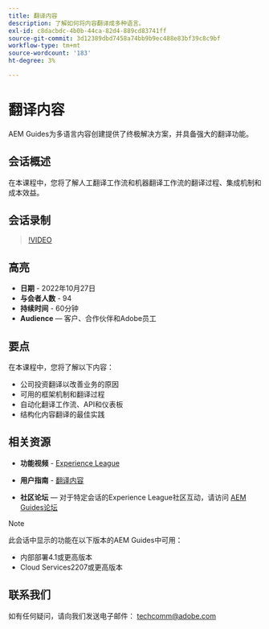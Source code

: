 ```yaml
---
title: 翻译内容
description: 了解如何将内容翻译成多种语言。
exl-id: c8dacbdc-4b0b-44ca-82d4-889cd83741ff
source-git-commit: 3d12389dbd7458a74bb9b9ec488e83bf39c8c9bf
workflow-type: tm+mt
source-wordcount: '183'
ht-degree: 3%

---
```


# 翻译内容

AEM Guides为多语言内容创建提供了终极解决方案，并具备强大的翻译功能。

## 会话概述

在本课程中，您将了解人工翻译工作流和机器翻译工作流的翻译过程、集成机制和成本效益。

## 会话录制

>[!VIDEO](https://video.tv.adobe.com/v/3414140/translation-aem-guides?quality=12&learn=on)

## 高亮

- **日期** - 2022年10月27日
- **与会者人数** - 94
- **持续时间** - 60分钟
- **Audience**  — 客户、合作伙伴和Adobe员工

## 要点

在本课程中，您将了解以下内容：
- 公司投资翻译以改善业务的原因
- 可用的框架机制和翻译过程
- 自动化翻译工作流、API和仪表板
- 结构化内容翻译的最佳实践

## 相关资源

- **功能视频** -  [Experience League](https://experienceleague.adobe.com/docs/experience-manager-guides-learn/videos/advanced-user-guide/overview.html?lang=en)

- **用户指南** - [翻译内容](https://help.adobe.com/en_US/xml-documentation-for-adobe-experience-manager/index.html#t=DXML-master-map%2Ftranslation.html)

- **社区论坛**  — 对于特定会话的Experience League社区互动，请访问 [AEM Guides论坛](https://experienceleaguecommunities.adobe.com/t5/experience-manager-guides/bd-p/xml-documentation-discussions)

>[!NOTE]
>
> 此会话中显示的功能在以下版本的AEM Guides中可用：
> - 内部部署4.1或更高版本
> - Cloud Services2207或更高版本


## 联系我们

如有任何疑问，请向我们发送电子邮件： <techcomm@adobe.com>
